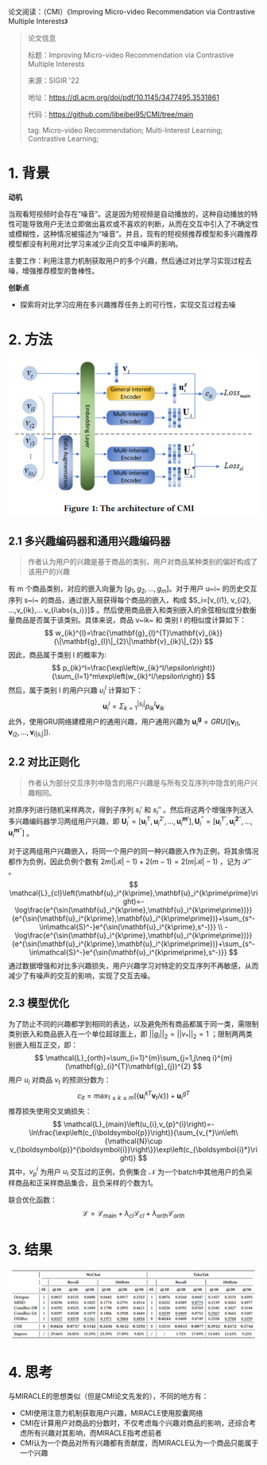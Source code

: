 论文阅读：（CMI）《Improving Micro-video Recommendation via Contrastive Multiple Interests》

> 论文信息
>
> 标题：Improving Micro-video Recommendation via Contrastive Multiple Interests
>
> 来源：SIGIR '22
>
> 地址：https://dl.acm.org/doi/pdf/10.1145/3477495.3531861
>
> 代码：https://github.com/libeibei95/CMI/tree/main
>
> tag: Micro-video Recommendation; Multi-Interest Learning; Contrastive Learning; 

# 1. 背景

**动机**

当观看短视频时会存在“噪音”。这是因为短视频是自动播放的，这种自动播放的特性可能导致用户无法立即做出喜欢或不喜欢的判断，从而在交互中引入了不确定性或模糊性，这种情况被描述为“噪音”。并且，现有的短视频推荐模型和多兴趣推荐模型都没有利用对比学习来减少正向交互中噪声的影响。



主要工作：利用注意力机制获取用户的多个兴趣，然后通过对比学习实现过程去噪，增强推荐模型的鲁棒性。



**创新点**

- 探索将对比学习应用在多兴趣推荐任务上的可行性，实现交互过程去噪

# 2. 方法

![image-20231214162320087](../img/image-20231214162320087.png)

## 2.1 多兴趣编码器和通用兴趣编码器

> 作者认为用户的兴趣是基于商品的类别，用户对商品某种类别的偏好构成了该用户的兴趣

有 m 个商品类别，对应的嵌入向量为 $[g_1,g_2,...,g_m]$。对于用户 u~i~ 的历史交互序列 s~i~ 的商品，通过嵌入层获得每个商品的嵌入，构成 $S_i=[v_{i1}, v_{i2}, ...,v_{ik},... v_{i\abs{s_i}}]$ 。然后使用商品嵌入和类别嵌入的余弦相似度分数衡量商品是否属于该类别。具体来说，商品 v~ik~ 和 类别 l 的相似度计算如下：
$$
w_{ik}^{l}=\frac{\mathbf{g}_{l}^{T}\mathbf{v}_{ik}}{\|\mathbf{g}_{l}\|_{2}\|\mathbf{v}_{ik}\|_{2}}
$$
因此，商品属于类别 l 的概率为:
$$
p_{ik}^l=\frac{\exp\left(w_{ik}^l/\epsilon\right)}{\sum_{l=1}^m\exp\left(w_{ik}^l/\epsilon\right)}
$$
然后，属于类别 l 的用户兴趣 $u_i^l$ 计算如下：
$$
\mathbf{u}_{i}^{l}=\Sigma_{k=1}^{|s_{i}|}p_{ik}^{l}\mathbf{v}_{ik}
$$
 此外，使用GRU网络建模用户的通用兴趣，用户通用兴趣为 $\mathbf{u}_{i}^{\boldsymbol{g}}=GRU\left(\left[\mathbf{v}_{i1},\mathbf{v}_{i2},\ldots,\mathbf{v}_{i|s_{i}|}\right]\right).$

## 2.2 对比正则化

> 作者认为部分交互序列中隐含的用户兴趣是与所有交互序列中隐含的用户兴趣相同。

对原序列进行随机采样两次，得到子序列 $s_i'$ 和 $s_i''$ 。然后将这两个增强序列送入多兴趣编码器学习两组用户兴趣，即 $\mathbf{U}_{i}^{\prime}=\big[\mathbf{u}_{i}^{1\prime},\mathbf{u}_{i}^{2\prime},\ldots,\mathbf{u}_{i}^{\boldsymbol{m}\prime}\big], \mathbf{U}_{i}^{\prime\prime}=\big[\mathbf{u}_{i}^{1\prime\prime},\mathbf{u}_{i}^{\boldsymbol{2}\prime\prime},\ldots,\mathbf{u}_{i}^{\boldsymbol{m}\prime\prime}\big]$ 。

对于这两组用户兴趣嵌入，将同一个用户的同一种兴趣嵌入作为正例，将其余情况都作为负例，因此负例个数有 $2m(|\mathcal{B}|-1)+2(m-1)=2(m|\mathcal{B}|-1)$ ，记为 $\mathcal S^-$ 。
$$
\mathcal{L}_{cl}\left(\mathbf{u}_i^{k\prime},\mathbf{u}_i^{k\prime\prime}\right)=-\log\frac{e^{\sin(\mathbf{u}_i^{k\prime},\mathbf{u}_i^{k\prime\prime})}}{e^{\sin(\mathbf{u}_i^{k\prime},\mathbf{u}_i^{k\prime\prime})}+\sum_{s^-\in\mathcal{S}^-}e^{\sin(\mathbf{u}_i^{k\prime},s^-)}} 
\\ -\log\frac{e^{\sin(\mathbf{u}_i^{k\prime},\mathbf{u}_i^{k\prime\prime})}}{e^{\sin(\mathbf{u}_i^{k\prime},\mathbf{u}_i^{k\prime\prime})}+\sum_{s^-\in\mathcal{S}^-}e^{\sin(\mathbf{u}_i^{k\prime\prime},s^-)}}
$$
通过数据增强和对比多兴趣损失，用户兴趣学习对特定的交互序列不再敏感，从而减少了有噪声的交互的影响，实现了交互去噪。

## 2.3 模型优化

为了防止不同的兴趣都学到相同的表达，以及避免所有商品都属于同一类，需限制类别嵌入和商品嵌入在一个单位超球面上，即 $||g_i||_2=||v_*||_2=1$ ；限制两两类别嵌入相互正交，即：
$$
\mathcal{L}_{orth}=\sum_{i=1}^{m}\sum_{j=1,j\neq i}^{m}(\mathbf{g}_{i}^{T}\mathbf{g}_{j})^{2}
$$
用户 $u_i$ 对商品 $v_t$ 的预测分数为：
$$
c_{it}=\max_{1 \leq k\leq m}\left(\left\{\mathbf{u}_{i}^{kT}\mathbf{v}_{t}/\epsilon\right\}\right)+\mathbf{u}_{i}^{gT}
$$
推荐损失使用交叉熵损失：
$$
\mathcal{L}_{main}\left(u_{i},v_{p}^{i}\right)=-\ln\frac{\exp\left(c_{i\boldsymbol{p}}\right)}{\sum_{v_{*}\in\left\{\mathcal{N}\cup v_{\boldsymbol{p}}^{\boldsymbol{i}}\right\}}\exp\left(c_{\boldsymbol{i}*}\right)}
$$
其中，$v_p^i$ 为用户 $u_i$ 交互过的正例，负例集合 $\mathcal N$ 为一个batch中其他用户的负采样商品和正采样商品集合，且负采样的个数为1。

联合优化函数：
$$
{\mathcal L}={\mathcal L}_{\mathrm{main}}+\lambda_{cl}{\mathcal L}_{cl}+\lambda_{\mathrm{or}th}{\mathcal L}_{\mathrm{or}th}
$$

# 3. 结果

![image-20231214172709406](../img/image-20231214172709406.png)

# 4. 思考

与MIRACLE的思想类似（但是CMI论文先发的），不同的地方有：

- CMI使用注意力机制获取用户兴趣，MIRACLE使用胶囊网络
- CMI在计算用户对商品的分数时，不仅考虑每个兴趣对商品的影响，还综合考虑所有兴趣对其影响，而MIRACLE指考虑前者
- CMI认为一个商品对所有兴趣都有贡献度，而MIRACLE认为一个商品只能属于一个兴趣